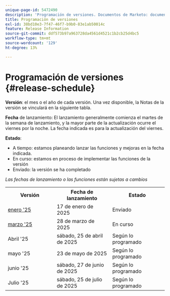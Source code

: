```yaml
---
unique-page-id: 5472490
description: 'Programación de versiones. Documentos de Marketo: documentación del producto'
title: Programación de versiones
exl-id: 38bd10e3-7f47-46f7-b9b0-83e1ab50014c
feature: Release Information
source-git-commit: ddf573b97a963728da4561d4521c1b2cb25d4bc5
workflow-type: tm+mt
source-wordcount: '129'
ht-degree: 13%

---
```


# Programación de versiones {#release-schedule}

**Versión**: el mes o el año de cada versión. Una vez disponible, la Notas de la versión se vinculará en la siguiente tabla.

**Fecha** de lanzamiento: El lanzamiento generalmente comienza el martes de la semana de lanzamiento, y la mayor parte de la actualización ocurre el viernes por la noche. La fecha indicada es para la actualización del viernes.

**Estado**:

* A tiempo: estamos planeando lanzar las funciones y mejoras en la fecha indicada.
* En curso: estamos en proceso de implementar las funciones de la versión
* Enviado: la versión se ha completado

_Las fechas de lanzamiento o las funciones están sujetas a cambios_

<table>
 <tbody> 
  <tr> 
   <th width="250px">Versión</th>
   <th width="250px">Fecha de lanzamiento</th>
   <th width="250px">Estado</th>
  </tr>
  <tr> 
   <td><a href="/help/marketo/release-notes/previous-releases/2025/release-notes-jan-25.md">enero '25</a></td>
   <td>17 de enero de 2025</td>
   <td>Enviado</td>
  </tr>
   <tr> 
   <td><a href="/help/marketo/release-notes/current.md">marzo '25</a></td>
   <td>28 de marzo de 2025</td>
   <td>En curso</td>
  </tr>
  <tr> 
   <td>Abril '25</td>
   <td>sábado, 25 de abril de 2025</td>
   <td>Según lo programado</td>
  </tr>
  <tr> 
   <td>mayo '25</td>
   <td>23 de mayo de 2025</td>
   <td>Según lo programado</td>
  </tr>
  <tr> 
   <td>junio '25</td>
   <td>sábado, 27 de junio de 2025</td>
   <td>Según lo programado</td>
  </tr>
  <tr> 
   <td>Julio '25</td>
   <td>sábado, 25 de julio de 2025</td>
   <td>Según lo programado</td>
  </tr>
 </tbody>
</table>
